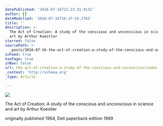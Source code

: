 ```yaml
---
datePublished: '2016-07-16T22:23:31.913Z'
author: []
dateModified: '2016-07-16T16:37:19.276Z'
title: ''
description: >-
  The Act of Creation: A study of the conscious and unconscious in science and
  art by Arthur Koestler
starred: false
sourcePath: >-
  _posts/2016-07-16-the-act-of-creation-a-study-of-the-conscious-and-unconsciou.md
inFeed: true
hasPage: true
inNav: false
url: the-act-of-creation-a-study-of-the-conscious-and-unconsciou/index.html
_context: 'http://schema.org'
_type: Article

---
```

![](https://the-grid-user-content.s3-us-west-2.amazonaws.com/ccc7af88-9724-4feb-8dd3-801b0e388d94.jpg)

The Act of Creation: A study of the conscious and unconscious in science and art by Arthur Koestler

originally published 1964, Dell paperback edition 1969
